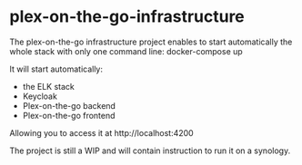 # plex-on-the-go-infrastructure

The plex-on-the-go infrastructure project enables to start automatically the whole stack with only one command line:
docker-compose up

It will start automatically:
* the ELK stack
* Keycloak
* Plex-on-the-go backend
* Plex-on-the-go frontend

Allowing you to access it at http://localhost:4200

The project is still a WIP and will contain instruction to run it on a synology.
